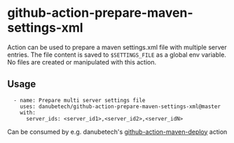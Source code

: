# github-action-prepare-maven-settings-xml

Action can be used to prepare a maven settings.xml file with multiple server entries. The file content is saved to `$SETTINGS_FILE` as a global env variable. No files are created or manipulated with this action.

## Usage

```shell script
  - name: Prepare multi server settings file
    uses: danubetech/github-action-prepare-maven-settings-xml@master
    with:
      server_ids: <server_id1>,<server_id2>,<server_idN>
```

Can be consumed by e.g. danubetech's [github-action-maven-deploy](https://github.com/danubetech/github-action-maven-deploy) action